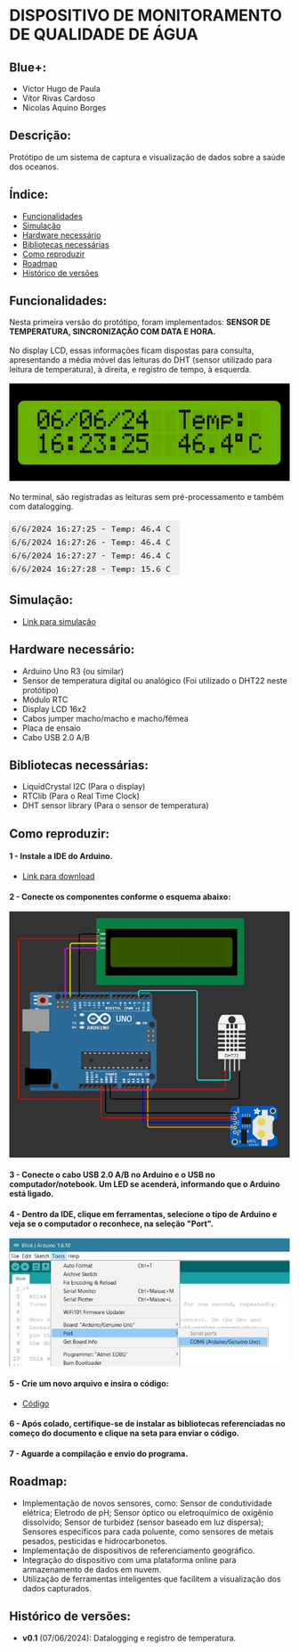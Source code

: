 # DISPOSITIVO DE MONITORAMENTO DE QUALIDADE DE ÁGUA

## Blue+:
* Victor Hugo de Paula
* Vítor Rivas Cardoso
* Nicolas Aquino Borges

## Descrição: 
Protótipo de um sistema de captura e visualização de dados sobre a saúde dos oceanos.

## Índice:
- <a href="#funcionalidades">Funcionalidades</a>
- <a href="#simulação">Simulação</a>
- <a href="#hardware">Hardware necessário</a>
- <a href="#bibliotecas">Bibliotecas necessárias</a>
- <a href="#reproduzir">Como reproduzir</a>
- <a href="#roadmap">Roadmap</a>
- <a href="#versoes">Histórico de versões</a>

<h2 id="funcionalidades">Funcionalidades:</h2>

Nesta primeira versão do protótipo, foram implementados: <b>SENSOR DE TEMPERATURA, SINCRONIZAÇÃO COM DATA E HORA.</b> <br><br>
No display LCD, essas informações ficam dispostas para consulta, apresentando a média móvel das leituras do DHT (sensor utilizado para leitura de temperatura), à direita, e registro de tempo, à esquerda.
<br><br> <img src="./assets/info.display.jpg" alt="informações do display">
<br><br>
No terminal, são registradas as leituras sem pré-processamento e também com datalogging.
<br><br> <img src="./assets/info.terminal.jpg" alt="informações do terminal">

<h2 id="simulacao">Simulação:</h2>

* [Link para simulação](https://wokwi.com/projects/399970115915742209)

<h2 id="hardware">Hardware necessário:</h2>

- Arduino Uno R3 (ou similar)
- Sensor de temperatura digital ou analógico (Foi utilizado o DHT22 neste protótipo)
- Módulo RTC
- Display LCD 16x2
- Cabos jumper macho/macho e macho/fêmea
- Placa de ensaio
- Cabo USB 2.0 A/B

<h2 id="bibliotecas">Bibliotecas necessárias:</h2>

- LiquidCrystal I2C (Para o display)
- RTClib (Para o Real Time Clock)
- DHT sensor library (Para o sensor de temperatura)

<h2 id="reproduzir">Como reproduzir:</h2>

#### 1 - Instale a IDE do Arduino.
- [Link para download](https://support.arduino.cc/hc/en-us/articles/360019833020-Download-and-install-Arduino-IDE)

#### 2 - Conecte os componentes conforme o esquema abaixo:
<img src="./assets/build.guide.jpg" alt="imagem de referência para montagem">

#### 3 - Conecte o cabo USB 2.0 A/B no Arduino e o USB no computador/notebook. Um LED se acenderá, informando que o Arduino está ligado.

#### 4 - Dentro da IDE, clique em ferramentas, selecione o tipo de Arduino e veja se o computador o reconhece, na seleção "Port".
<img src="./assets/ide.guide.jpg" alt="imagem de referência para ligar o arduino à máquina">

#### 5 - Crie um novo arquivo e insira o código:
- [Código](./code.ino)

#### 6 - Após colado, certifique-se de instalar as bibliotecas referenciadas no começo do documento e clique na seta para enviar o código.

#### 7 - Aguarde a compilação e envio do programa.

<h2 id="roadmap">Roadmap:</h2>

- Implementação de novos sensores, como: Sensor de condutividade elétrica; Eletrodo de pH; Sensor óptico ou eletroquímico de oxigênio dissolvido; Sensor de turbidez (sensor baseado em luz dispersa); Sensores específicos para cada poluente, como sensores de metais pesados, pesticidas e hidrocarbonetos.
- Implementação de dispositivos de referenciamento geográfico.
- Integração do dispositivo com uma plataforma online para armazenamento de dados em nuvem.
- Utilização de ferramentas inteligentes que facilitem a visualização dos dados capturados.

<h2 id="versoes">Histórico de versões:</h2>

- **v0.1** (07/06/2024): Datalogging e registro de temperatura.
